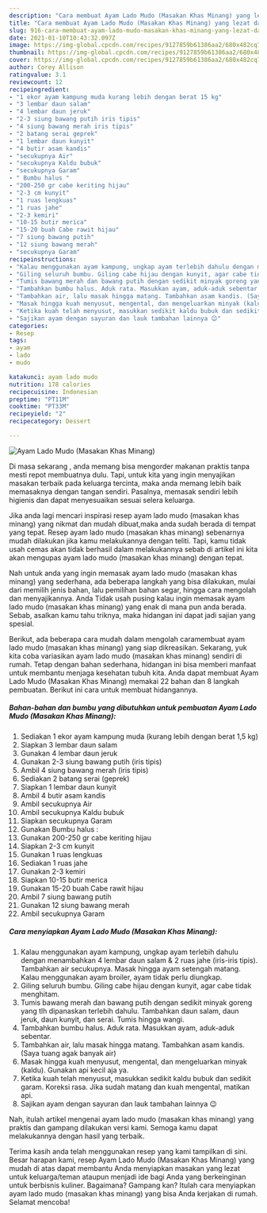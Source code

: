 ```yaml
---
description: "Cara membuat Ayam Lado Mudo (Masakan Khas Minang) yang lezat dan Mudah Dibuat"
title: "Cara membuat Ayam Lado Mudo (Masakan Khas Minang) yang lezat dan Mudah Dibuat"
slug: 916-cara-membuat-ayam-lado-mudo-masakan-khas-minang-yang-lezat-dan-mudah-dibuat
date: 2021-01-10T10:43:32.097Z
image: https://img-global.cpcdn.com/recipes/9127859b61386aa2/680x482cq70/ayam-lado-mudo-masakan-khas-minang-foto-resep-utama.jpg
thumbnail: https://img-global.cpcdn.com/recipes/9127859b61386aa2/680x482cq70/ayam-lado-mudo-masakan-khas-minang-foto-resep-utama.jpg
cover: https://img-global.cpcdn.com/recipes/9127859b61386aa2/680x482cq70/ayam-lado-mudo-masakan-khas-minang-foto-resep-utama.jpg
author: Corey Allison
ratingvalue: 3.1
reviewcount: 12
recipeingredient:
- "1 ekor ayam kampung muda kurang lebih dengan berat 15 kg"
- "3 lembar daun salam"
- "4 lembar daun jeruk"
- "2-3 siung bawang putih iris tipis"
- "4 siung bawang merah iris tipis"
- "2 batang serai geprek"
- "1 lembar daun kunyit"
- "4 butir asam kandis"
- "secukupnya Air"
- "secukupnya Kaldu bubuk"
- "secukupnya Garam"
- " Bumbu halus "
- "200-250 gr cabe keriting hijau"
- "2-3 cm kunyit"
- "1 ruas lengkuas"
- "1 ruas jahe"
- "2-3 kemiri"
- "10-15 butir merica"
- "15-20 buah Cabe rawit hijau"
- "7 siung bawang putih"
- "12 siung bawang merah"
- "secukupnya Garam"
recipeinstructions:
- "Kalau menggunakan ayam kampung, ungkap ayam terlebih dahulu dengan menambahkan 4 lembar daun salam &amp; 2 ruas jahe (iris-iris tipis). Tambahkan air secukupnya. Masak hingga ayam setengah matang. Kalau menggunakan ayam broiler, ayam tidak perlu diungkap."
- "Giling seluruh bumbu. Giling cabe hijau dengan kunyit, agar cabe tidak menghitam."
- "Tumis bawang merah dan bawang putih dengan sedikit minyak goreng yang tlh dipanaskan terlebih dahulu. Tambahkan daun salam, daun jeruk, daun kunyit, dan serai. Tumis hingga wangi."
- "Tambahkan bumbu halus. Aduk rata. Masukkan ayam, aduk-aduk sebentar."
- "Tambahkan air, lalu masak hingga matang. Tambahkan asam kandis. (Saya tuang agak banyak air)"
- "Masak hingga kuah menyusut, mengental, dan mengeluarkan minyak (kaldu). Gunakan api kecil aja ya."
- "Ketika kuah telah menyusut, masukkan sedikit kaldu bubuk dan sedikit garam. Koreksi rasa. Jika sudah matang dan kuah mengental, matikan api."
- "Sajikan ayam dengan sayuran dan lauk tambahan lainnya 😉"
categories:
- Resep
tags:
- ayam
- lado
- mudo

katakunci: ayam lado mudo 
nutrition: 178 calories
recipecuisine: Indonesian
preptime: "PT11M"
cooktime: "PT33M"
recipeyield: "2"
recipecategory: Dessert

---
```



![Ayam Lado Mudo (Masakan Khas Minang)](https://img-global.cpcdn.com/recipes/9127859b61386aa2/680x482cq70/ayam-lado-mudo-masakan-khas-minang-foto-resep-utama.jpg)

Di masa  sekarang , anda memang bisa mengorder makanan praktis tanpa mesti repot membuatnya dulu. Tapi, untuk kita yang ingin menyajikan masakan terbaik pada keluarga tercinta, maka anda memang lebih baik memasaknya dengan tangan sendiri. Pasalnya, memasak sendiri lebih higienis dan dapat menyesuaikan sesuai selera keluarga.

Jika anda lagi mencari inspirasi resep ayam lado mudo (masakan khas minang) yang nikmat dan mudah dibuat,maka anda sudah berada di tempat yang tepat. Resep ayam lado mudo (masakan khas minang)  sebenarnya mudah dilakukan jika kamu melakukannya dengan teliti. Tapi, kamu tidak usah cemas akan tidak berhasil dalam melakukannya 
sebab di artikel ini kita akan mengupas ayam lado mudo (masakan khas minang) dengan tepat.  



Nah untuk anda yang ingin memasak ayam lado mudo (masakan khas minang) yang sederhana, ada beberapa langkah yang bisa dilakukan, mulai dari memilih jenis bahan, lalu pemilihan bahan segar, hingga cara mengolah dan menyajikannya. Anda Tidak usah pusing kalau ingin memasak ayam lado mudo (masakan khas minang) yang enak di mana pun anda berada. Sebab, asalkan kamu  tahu triknya, maka hidangan ini dapat jadi sajian yang spesial.

Berikut, ada beberapa cara mudah dalam mengolah caramembuat ayam lado mudo (masakan khas minang) yang siap dikreasikan. Sekarang, yuk kita coba variasikan ayam lado mudo (masakan khas minang) sendiri di rumah. Tetap dengan bahan sederhana, hidangan ini bisa memberi manfaat untuk membantu menjaga kesehatan tubuh kita. Anda dapat membuat Ayam Lado Mudo (Masakan Khas Minang) memakai 22 bahan dan 8 langkah pembuatan. Berikut ini cara untuk membuat hidangannya.

<!--inarticleads1-->

##### Bahan-bahan dan bumbu yang dibutuhkan untuk pembuatan Ayam Lado Mudo (Masakan Khas Minang):

1. Sediakan 1 ekor ayam kampung muda (kurang lebih dengan berat 1,5 kg)
1. Siapkan 3 lembar daun salam
1. Gunakan 4 lembar daun jeruk
1. Gunakan 2-3 siung bawang putih (iris tipis)
1. Ambil 4 siung bawang merah (iris tipis)
1. Sediakan 2 batang serai (geprek)
1. Siapkan 1 lembar daun kunyit
1. Ambil 4 butir asam kandis
1. Ambil secukupnya Air
1. Ambil secukupnya Kaldu bubuk
1. Siapkan secukupnya Garam
1. Gunakan  Bumbu halus :
1. Gunakan 200-250 gr cabe keriting hijau
1. Siapkan 2-3 cm kunyit
1. Gunakan 1 ruas lengkuas
1. Sediakan 1 ruas jahe
1. Gunakan 2-3 kemiri
1. Siapkan 10-15 butir merica
1. Gunakan 15-20 buah Cabe rawit hijau
1. Ambil 7 siung bawang putih
1. Gunakan 12 siung bawang merah
1. Ambil secukupnya Garam




<!--inarticleads2-->

##### Cara menyiapkan Ayam Lado Mudo (Masakan Khas Minang):

1. Kalau menggunakan ayam kampung, ungkap ayam terlebih dahulu dengan menambahkan 4 lembar daun salam &amp; 2 ruas jahe (iris-iris tipis). Tambahkan air secukupnya. Masak hingga ayam setengah matang. Kalau menggunakan ayam broiler, ayam tidak perlu diungkap.
1. Giling seluruh bumbu. Giling cabe hijau dengan kunyit, agar cabe tidak menghitam.
1. Tumis bawang merah dan bawang putih dengan sedikit minyak goreng yang tlh dipanaskan terlebih dahulu. Tambahkan daun salam, daun jeruk, daun kunyit, dan serai. Tumis hingga wangi.
1. Tambahkan bumbu halus. Aduk rata. Masukkan ayam, aduk-aduk sebentar.
1. Tambahkan air, lalu masak hingga matang. Tambahkan asam kandis. (Saya tuang agak banyak air)
1. Masak hingga kuah menyusut, mengental, dan mengeluarkan minyak (kaldu). Gunakan api kecil aja ya.
1. Ketika kuah telah menyusut, masukkan sedikit kaldu bubuk dan sedikit garam. Koreksi rasa. Jika sudah matang dan kuah mengental, matikan api.
1. Sajikan ayam dengan sayuran dan lauk tambahan lainnya 😉




Nah, itulah artikel mengenai  ayam lado mudo (masakan khas minang)  yang praktis dan gampang dilakukan versi kami. Semoga kamu dapat melakukannya dengan hasil yang terbaik. 

Terima kasih anda telah menggunakan resep yang kami tampilkan di sini. Besar harapan kami, resep  Ayam Lado Mudo (Masakan Khas Minang) yang mudah di atas dapat membantu Anda menyiapkan masakan yang lezat untuk keluarga/teman ataupun menjadi ide bagi Anda yang berkeinginan untuk berbisnis kuliner. Bagaimana? Gampang kan? Itulah cara menyiapkan ayam lado mudo (masakan khas minang) yang bisa Anda kerjakan di rumah. Selamat mencoba!

